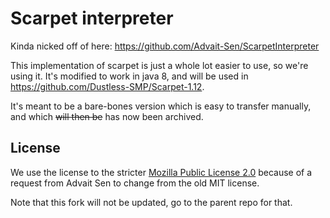 # Scarpet interpreter

Kinda nicked off of here: https://github.com/Advait-Sen/ScarpetInterpreter

This implementation of scarpet is just a whole lot easier to use, so we're using it.
It's modified to work in java 8, and will be used in https://github.com/Dustless-SMP/Scarpet-1.12.

It's meant to be a bare-bones version which is easy to transfer manually, and which <s>will then be</s> has now been archived.

## License
We use the license to the stricter [Mozilla Public License 2.0](https://choosealicense.com/licenses/mpl-2.0/) 
because of a request from Advait Sen to change from the old MIT license.

Note that this fork will not be updated, go to the parent repo for that.
